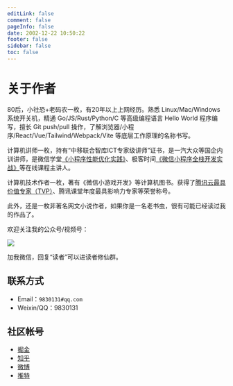 ```yaml
---
editLink: false
comment: false
pageInfo: false
date: 2002-12-22 10:50:22
footer: false
sidebar: false
toc: false
---
```

# 关于作者

80后，小社恐+老码农一枚，有20年以上上网经历。熟悉 Linux/Mac/Windows 系统开关机，精通 Go/JS/Rust/Python/C 等高级编程语言 Hello World 程序编写，擅长 Git push/pull 操作，了解浏览器/小程序/React/Vue/Tailwind/Webpack/Vite 等底层工作原理的名称书写。

计算机讲师一枚，持有“中移联合智库ICT专家级讲师”证书，是一汽大众等国企内训讲师，是微信学堂[《小程序性能优化实践》](https://developers.weixin.qq.com/community/business/course/000606628dc2e86dc0ddcbb115940d)、极客时间[《微信小程序全栈开发实战》](http://gk.link/a/10AdC)等在线课程主讲人。

计算机技术作者一枚，著有《微信小游戏开发》等计算机图书。获得了[腾讯云最具价值专家（TVP）](https://cloud.tencent.com/tvp/124)、腾讯课堂年度最具影响力专家等荣誉称号。

此外，还是一枚非著名网文小说作者，如果你是一名老书虫，很有可能已经读过我的作品了。

欢迎关注我的公众号/视频号：

![](/yslqrcode.jpg)

加我微信，回复“读者”可以进读者修仙群。

## 联系方式

- Email：`9830131#qq.com`
- Weixin/QQ：9830131

## 社区帐号

- [掘金](https://juejin.cn/user/2400989124504286)
- [知乎](https://www.zhihu.com/people/liyi2005)
- [微博](https://weibo.com/u/2820420060)
- [推特](https://twitter.com/coderliyi)

<!--
著有《微信小游戏开发》等书，是中移联合智库ICT专家级讲师，腾讯云最具价值专家（TVP），微信学堂《小程序性能优化实践》、极客时间《微信小程序全栈开发实战》课程讲师，微信公众号/视频号“艺述论”作者，一汽大众等企业内训讲师。具有 20 年以上互联网软件研发经验，参与研发的音视频直播产品曾在腾讯 QQ 上线，为数千万人使用。是中国人工智能学会会员，在北京协同创新研究院负责过人工智能课题项目的技术研发。
-->
